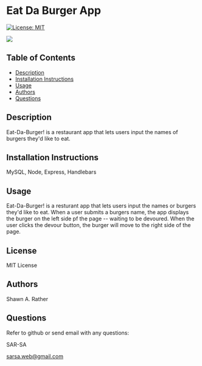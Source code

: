 # Eat Da Burger App

[![License: MIT](https://img.shields.io/badge/License-MIT-yellow.svg)](https://opensource.org/licenses/MIT)

![](assets/EmployeeTracker.JPG)

## Table of Contents
- [Description](#descriptiongo)
- [Installation Instructions](#installgo)
- [Usage](#usagego)
- [Authors](#authorgo)
- [Questions](#contactgo)
        
## Description<a id='descriptiongo'></a>

Eat-Da-Burger! is a restaurant app that lets users input the names of burgers they'd like to eat.

## Installation Instructions<a id="installgo"></a>

​MySQL, Node, Express, Handlebars 
## Usage<a id="usagego"></a>

Eat-Da-Burger! is a resturant app that lets users input the names or burgers they'd like to eat. When a user submits a burgers name, the app displays the burger on the left side pf the page -- waiting to be devoured. When the user clicks the devour button, the burger will move to the right side of the page.
## License<a id="licensego"></a>

MIT License


## Authors<a id="authorgo"></a>

Shawn A. Rather


## Questions<a id="contactgo"></a>

Refer to github or send email with any questions:

SAR-SA

sarsa.web@gmail.com
